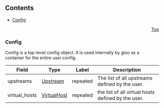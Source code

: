 <a name="top"/>

## Contents
  - [Config](#v1.Config)



<a name="config"/>
<p align="right"><a href="#top">Top</a></p>




<a name="v1.Config"/>

### Config
Config is a top-level config object. It is used internally by gloo as a container for the entire user config.


| Field | Type | Label | Description |
| ----- | ---- | ----- | ----------- |
| upstreams | [Upstream](#v1.Upstream) | repeated | The list of all upstreams defined by the user. |
| virtual_hosts | [VirtualHost](#v1.VirtualHost) | repeated | the list of all virtual hosts defined by the user. |





 

 

 

